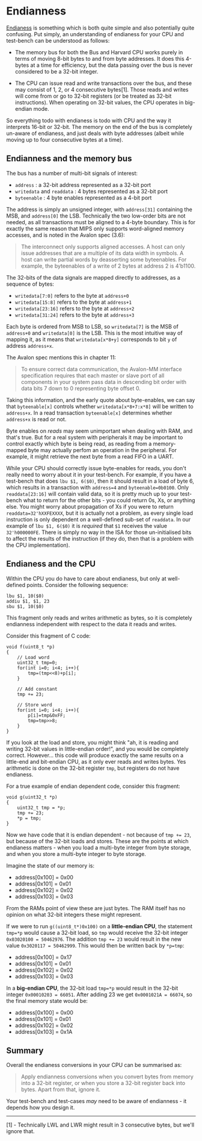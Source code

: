 Endianness
==========

[Endianess](https://en.wikipedia.org/wiki/Endianness) is something which is both
quite simple and also potentially quite confusing. Put simply, an understanding
of endianess for your CPU and test-bench can be understood as follows:

- The memory bus for both the Bus and Harvard CPU works purely in terms of
  moving 8-bit bytes to and from byte addresses. It does this 4-bytes at a
  time for efficiency, but the data passing over the bus is never considered
  to be a 32-bit integer.

- The CPU can issue read and write transactions over the bus, and these may
  consist of 1, 2, or 4 consecutive bytes[1]. Those reads and writes
  will come from or go to 32-bit registers (or be treated as 32-bit instructions).
  When operating on 32-bit values, the CPU operates in big-endian mode.

So everything todo with endianess is todo with CPU and the way it interprets
16-bit or 32-bit. The memory on the end of the bus is completely un-aware
of endianess, and just deals with byte addresses (albeit while moving up to
four consecutive bytes at a time).

Endianness and the memory bus
-----------------------------

The bus has a number of multi-bit signals of interest:

- `address` : a 32-bit address represented as a 32-bit port
- `writedata` and `readdata` : 4 bytes represented as a 32-bit port
- `byteenable` : 4 byte enables represented as a 4-bit port

The address is simply an unsigned integer, with `address[31]` containing
the MSB, and `address[0]` the LSB. Technically the two low-order bits
are not needed, as all transactions must be aligned to a 4-byte boundary.
This is for exactly the same reason that MIPS only supports word-aligned
memory accesses, and is noted in the Avalon spec (3.6):

> The interconnect only supports aligned accesses. A host can only issue addresses that
> are a multiple of its data width in symbols. A host can write partial words by
> deasserting some byteenables. For example, the byteenables of a write of 2
> bytes at address 2 is 4’b1100.

The 32-bits of the data signals are mapped directly to addresses, as a 
sequence of bytes:

- `writedata[7:0]` refers to the byte at `address+0`
- `writedata[15:8]` refers to the byte at `address+1`
- `writedata[23:16]` refers to the byte at `address+2`
- `writedata[31:24]` refers to the byte at `address+3`

Each byte is ordered from MSB to LSB, so `writedata[7]` is the MSB of
`address+0` and `writedata[0]` is the LSB.
This is the most intuitive way of mapping it, as it means
that `writedata[x*8+y]` corresponds to bit `y` of address `address+x`.

The Avalon spec mentions this in chapter 11:

> To ensure correct data communication, the Avalon-MM interface specification
> requires that each master or slave port of all components in your system pass data in
> descending bit order with data bits 7 down to 0 representing byte offset 0.

Taking this information, and the early quote about byte-enables, we can
say that `byteenable[x]` controls whether `writedata[x*8+7:x*8]` will be
written to `address+x`. In a read transaction `byteenable[x]` determines
whether `address+x` is read or not.

Byte enables on _reads_ may seem unimportant when dealing with RAM, and
that's true. But for a real system with peripherals it may be important
to control exactly which byte is being read, as reading from a memory-mapped
byte may actually perfom an operation in the peripheral. For example, it
might retrieve the next byte from a read FIFO in a UART.

While your CPU should correctly issue byte-enables for reads, you don't
really need to worry about it in your test-bench. For example, if you
have a test-bench that does `lbu $1, 6($0)`, then it should result in 
a load of byte 6, which results in a transaction with `address=4` and
`byteenable=0b0100`. Only `readdata[23:16]` will contain valid data,
so it is pretty much up to your test-bench what to return for the
other bits - you could return 0s, Xs, or anything else. You might
worry about propagation of Xs if you were to return `readdata=32'hXXFEXXXX`,
but it is actually not a problem, as every single load instruction is
only dependent on a well-defined sub-set of `readdata`. In our example
of `lbu $1, 6($0)` it is _required_ that `$1` receives the value `32'h000000FE`.
There is simply no way in the ISA for those un-initialised bits to
affect the results of the instruction (if they do, then that is a problem
with the CPU implementation).

Endianess and the CPU
---------------------

Within the CPU you do have to care about endianess, but only at well-defined
points. Consider the following sequence:

```
lbu $1, 10($0)
addiu $1, $1, 23
sbu $1, 10($0)
```

This fragment only reads and writes arithmetic as bytes, so it is completely
endianness independent with respect to the data it reads and writes.

Consider this fragment of C code:

```
void f(uint8_t *p)
{
    // Load word
    uint32_t tmp=0;
    for(int i=0; i<4; i++){
        tmp=(tmp<<8)+p[i];
    }

    // Add constant
    tmp += 23;

    // Store word
    for(int i=0; i<4; i++){
        p[i]=tmp&0xFF;
        tmp=tmp>>8;
    }
}
```

If you look at the load and store, you might think "ah, it is reading and
writing 32-bit values in little-endian order!", and you would be completely
correct. However... this code will produce exactly the same results on 
a little-end and bit-endian CPU, as it only ever reads and writes bytes.
Yes arithmetic is done on the 32-bit register `tmp`, but registers do
not have endianess.

For a true example of endian dependent code, consider this fragment:

```
void g(uint32_t *p)
{
    uint32_t tmp = *p;
    tmp += 23;
    *p = tmp;
}
```

Now we have code that it is endian dependent - not because of `tmp += 23`,
but because of the 32-bit loads and stores. These are the points at
which endianess matters - when you load a multi-byte integer from byte storage,
and when you store a multi-byte integer to byte storage.

Imagine the state of our memory is:

- address[0x100] = 0x00
- address[0x101] = 0x01
- address[0x102] = 0x02
- address[0x103] = 0x03

From the RAMs point of view these are just bytes. The RAM itself has no opinion
on what 32-bit integers these might represent.

If we were to run `g((uint8_t*)0x100)` on a **little-endian CPU**,
the statement `tmp=*p` would cause a 32-bit load, so `tmp` would
receive the 32-bit integer `0x03020100 = 50462976`. The addition
`tmp += 23` would result in the new value `0x3020117 = 50462999`.
This would then be written back by `*p=tmp`:

- address[0x100] = 0x17
- address[0x101] = 0x01
- address[0x102] = 0x02
- address[0x103] = 0x03

In a **big-endian CPU**, the 32-bit load `tmp=*p` would result in the
32-bit integer `0x00010203 = 66051`. After adding 23 we get
`0x0001021A = 66074`, so the final memory state would be:

- address[0x100] = 0x00
- address[0x101] = 0x01
- address[0x102] = 0x02
- address[0x103] = 0x1A

Summary
-------

Overall the endianess conversions in your CPU can be summarised as:

> Apply endianness conversions when you convert bytes from memory into a 32-bit
> register, or when you store a 32-bit register back into bytes. Apart from
> that, ignore it.

Your test-bench and test-cases _may_ need to be aware of endianness - it depends
how you design it.

---

[1] - Technically LWL and LWR might result in 3 consecutive bytes, but we'll
      ignore that.
